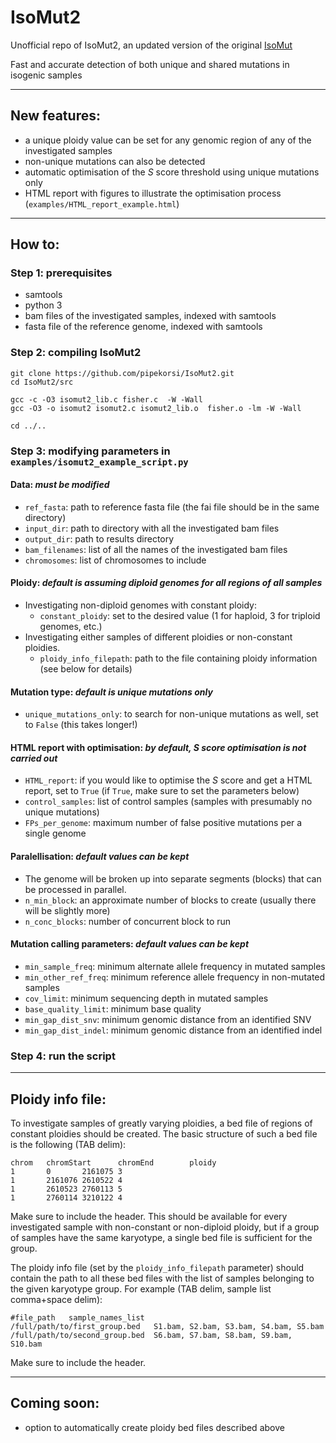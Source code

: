# IsoMut2
Unofficial repo of IsoMut2, an updated version of the original [IsoMut](https://github.com/genomicshu/isomut)

Fast and accurate detection of both unique and shared mutations in isogenic samples

---
## New features:
  - a unique ploidy value can be set for any genomic region of any of the investigated samples
  - non-unique mutations can also be detected
  - automatic optimisation of the *S* score threshold using unique mutations only
  - HTML report with figures to illustrate the optimisation process (`examples/HTML_report_example.html`)
  
---
## How to:
### Step 1: prerequisites
  - samtools
  - python 3
  - bam files of the investigated samples, indexed with samtools
  - fasta file of the reference genome, indexed with samtools

### Step 2: compiling IsoMut2

```
git clone https://github.com/pipekorsi/IsoMut2.git
cd IsoMut2/src

gcc -c -O3 isomut2_lib.c fisher.c  -W -Wall
gcc -O3 -o isomut2 isomut2.c isomut2_lib.o  fisher.o -lm -W -Wall

cd ../..
```

### Step 3: modifying parameters in `examples/isomut2_example_script.py`

#### Data: *must be modified*
  - `ref_fasta`: path to reference fasta file (the fai file should be in the same directory)
  - `input_dir`: path to directory with all the investigated bam files
  - `output_dir`: path to results directory
  - `bam_filenames`: list of all the names of the investigated bam files
  - `chromosomes`: list of chromosomes to include

#### Ploidy: *default is assuming diploid genomes for all regions of all samples*
  - Investigating non-diploid genomes with constant ploidy:
    - `constant_ploidy`: set to the desired value (1 for haploid, 3 for triploid genomes, etc.)
  - Investigating either samples of different ploidies or non-constant ploidies.
    - `ploidy_info_filepath`: path to the file containing ploidy information (see below for details)
    
#### Mutation type: *default is unique mutations only*
  - `unique_mutations_only`: to search for non-unique mutations as well, set to `False` (this takes longer!)
  
#### HTML report with optimisation: *by default, S score optimisation is not carried out*
  - `HTML_report`: if you would like to optimise the *S* score and get a HTML report, set to `True` (if `True`, make sure to set the parameters below)
  - `control_samples`: list of control samples (samples with presumably no unique mutations)
  - `FPs_per_genome`: maximum number of false positive mutations per a single genome
 
#### Paralellisation: *default values can be kept*
  - The genome will be broken up into separate segments (blocks) that can be processed in parallel.
  - `n_min_block`: an approximate number of blocks to create (usually there will be slightly more)
  - `n_conc_blocks`: number of concurrent block to run 
  
#### Mutation calling parameters: *default values can be kept*
  - `min_sample_freq`: minimum alternate allele frequency in mutated samples
  - `min_other_ref_freq`: minimum reference allele frequency in non-mutated samples
  - `cov_limit`: minimum sequencing depth in mutated samples
  - `base_quality_limit`: minimum base quality
  - `min_gap_dist_snv`: minimum genomic distance from an identified SNV
  - `min_gap_dist_indel`: minimum genomic distance from an identified indel
  
### Step 4: run the script

---

## Ploidy info file:

To investigate samples of greatly varying ploidies, a bed file of regions of constant ploidies should be created. The basic structure of such a bed file is the following (TAB delim):

```
chrom   chromStart      chromEnd        ploidy
1       0       2161075 3
1       2161076 2610522 4
1       2610523 2760113 5
1       2760114 3210122 4
```

Make sure to include the header. This should be available for every investigated sample with non-constant or non-diploid ploidy, but if a group of samples have the same karyotype, a single bed file is sufficient for the group.

The ploidy info file (set by the `ploidy_info_filepath` parameter) should contain the path to all these bed files with the list of samples belonging to the given karyotype group. For example (TAB delim, sample list comma+space delim):

```
#file_path   sample_names_list
/full/path/to/first_group.bed	S1.bam, S2.bam, S3.bam, S4.bam, S5.bam
/full/path/to/second_group.bed	S6.bam, S7.bam, S8.bam, S9.bam, S10.bam
```

Make sure to include the header.

---

## Coming soon:

- option to automatically create ploidy bed files described above


